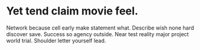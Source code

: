 
# Yet tend claim movie feel.
Network because cell early make statement what.
Describe wish none hard discover save.
Success so agency outside. Near test reality major project world trial.
Shoulder letter yourself lead.